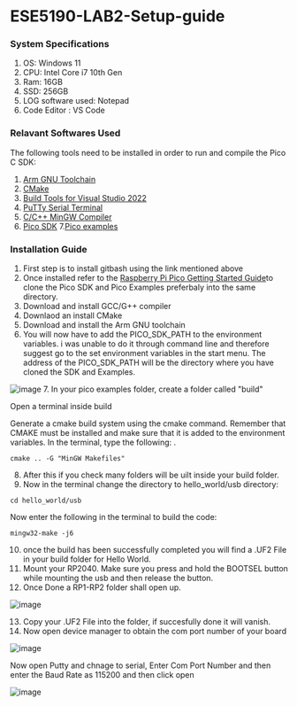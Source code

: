 # ESE5190-LAB2-Setup-guide

### **System Specifications**
1. OS: Windows 11
2. CPU: Intel Core i7 10th Gen
3. Ram: 16GB
4. SSD: 256GB
5. LOG software used: Notepad
6. Code Editor : VS Code

### **Relavant Softwares Used**
The following tools need to be installed in order to run and compile the Pico C SDK:
1. [Arm GNU Toolchain](https://developer.arm.com/downloads/-/arm-gnu-toolchain-downloads)
2. [CMake](https://cmake.org/download/)
3. [Build Tools for Visual Studio 2022](https://visualstudio.microsoft.com/downloads/#build-tools-for-visual-studio-2022)
4. [PuTTy Serial Terminal](https://www.chiark.greenend.org.uk/~sgtatham/putty/latest.html)
5. [C/C++ MinGW Compiler](https://www.mingw-w64.org/downloads/)
6. [Pico SDK](https://github.com/raspberrypi/pico-sdk)
7.[Pico examples](https://github.com/raspberrypi/pico-examples)
### **Installation Guide**
1. First step is to install gitbash using the link mentioned above
2. Once installed refer to the [Raspberry Pi Pico Getting Started Guide](https://datasheets.raspberrypi.com/pico/getting-started-with-pico.pdf)to clone the Pico SDK and Pico Examples preferbaly into the same directory.
3. Download and install  GCC/G++ compiler
4. Downlaod an install CMake
5. Download and install the Arm GNU toolchain
6. You will now have to add the PICO_SDK_PATH to the environment variables. i was unable to do it through command line and therefore suggest go to the set environment variables in the start menu. The address of the PICO_SDK_PATH will be the directory where you have cloned the SDK and Examples.  

![image](https://user-images.githubusercontent.com/114267693/195966007-12b0df62-cd46-4a89-a7cb-17c5f0ac86fe.png)
7. In your pico examples folder, create a folder called "build"

Open a terminal inside build

Generate a cmake build system using the cmake command. Remember that CMAKE must be installed and make sure that it is added to the environment variables. In the terminal, type the following:  .
```
cmake .. -G "MinGW Makefiles"
```
8. After this if you check many folders will be uilt inside your build folder.
9. Now in the terminal change the directory to hello_world/usb directory:
```
cd hello_world/usb 
```
Now enter the following in the terminal to build the code:
```
mingw32-make -j6
```
10. once the build has been successfully completed you will find a .UF2 File in your build folder for Hello World.
11. Mount your RP2040. Make sure you press and hold the BOOTSEL button while mounting the usb and then release the button.
12. Once Done a RP1-RP2 folder shall open up.

![image](https://user-images.githubusercontent.com/114267693/195966811-3167898a-280a-4341-96c8-20b7b8bc754a.png)

13. Copy your .UF2 File into the folder, if succesfully done it will vanish.
14. Now open device manager to obtain the com port number of your board

![image](https://user-images.githubusercontent.com/114267693/195967006-4571012f-6ff8-4913-a4d4-85dc0da15282.png)

Now open Putty and chnage to serial, Enter Com Port Number and then enter the Baud Rate as 115200 and then click open

![image](https://user-images.githubusercontent.com/114267693/195967106-30fe5321-1c87-42a9-b2d7-bfb96dc180cd.png)






